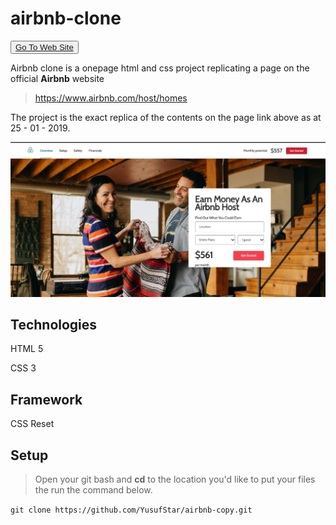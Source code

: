 # airbnb-clone

<button><a href="https://yusufstar.github.io/airbnb-copy-01/">Go To Web Site</a></button>

Airbnb clone is a onepage html and css project replicating a page on the official **Airbnb** website
> https://www.airbnb.com/host/homes

The project is the exact replica of the contents on the page link above as at 25 - 01 - 2019.

![airbnb](airbnb.png "airbnb")
## Technologies
HTML 5

CSS 3

## Framework
CSS Reset

## Setup
> Open your git bash and **cd** to the location you'd like to put your files the run the command below.

`git clone https://github.com/YusufStar/airbnb-copy.git`
